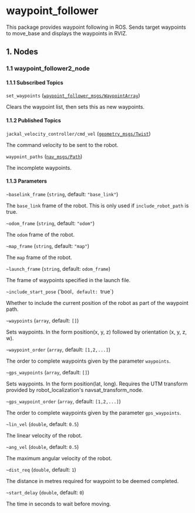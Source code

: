 # waypoint_follower

This package provides waypoint following in ROS. Sends target waypoints to move_base and displays the waypoints in RVIZ.

## 1. Nodes
### 1.1 waypoint_follower2_node
#### 1.1.1 Subscribed Topics

`set_waypoints` ([`waypoint_follower_msgs/WaypointArray`](waypoint_follower_msgs/msg/WaypointArray.msg))

Clears the waypoint list, then sets this as new waypoints.

#### 1.1.2 Published Topics

`jackal_velocity_controller/cmd_vel` ([`geometry_msgs/Twist`](http://docs.ros.org/api/geometry_msgs/html/msg/Twist.html))

The command velocity to be sent to the robot.

`waypoint_paths` ([`nav_msgs/Path`](http://docs.ros.org/api/nav_msgs/html/msg/Path.html))

The incomplete waypoints.

#### 1.1.3 Parameters

`~baselink_frame` (`string`, default: `"base_link"`)

The `base_link` frame of the robot. This is only used if `include_robot_path` is true.

`~odom_frame` (`string`, default: `"odom"`)

The `odom` frame of the robot.

`~map_frame` (`string`, default: `"map"`)

The `map` frame of the robot.

`~launch_frame` (`string`, default: `odom_frame`)

The frame of waypoints specified in the launch file.

`~include_start_pose` ('bool`, default: `true`)

Whether to include the current position of the robot as part of the waypoint path.

`~waypoints` (`array`, default: `[]`)

Sets waypoints. In the form position(x, y, z) followed by orientation (x, y, z, w).

`~waypoint_order` (`array`, default: `[1,2,...]`)

The order to complete waypoints given by the parameter `waypoints`.

`~gps_waypoints` (`array`, default: `[]`)

Sets waypoints. In the form position(lat, long). Requires the UTM transform provided by robot_localization's navsat_transform_node.

`~gps_waypoint_order` (`array`, default: `[1,2,...]`)

The order to complete waypoints given by the parameter `gps_waypoints`.

`~lin_vel` (`double`, default: `0.5`)

The linear velocity of the robot.

`~ang_vel` (`double`, default: `0.5`)

The maximum angular velocity of the robot.

`~dist_req` (`double`, default: `1`)

The distance in metres required for waypoint to be deemed completed.

`~start_delay` (`double`, default: `0`)

The time in seconds to wait before moving.
